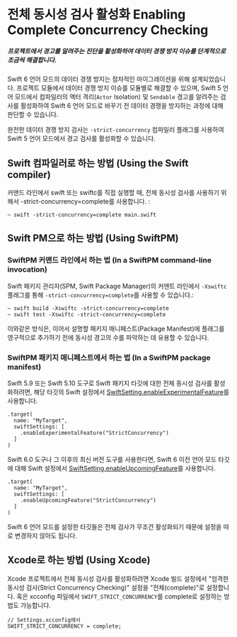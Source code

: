 # 전체 동시성 검사 활성화 Enabling Complete Concurrency Checking
##### 프로젝트에서 경고를 알려주는 진단을 활성화하여 데이터 경쟁 방지 이슈를 단계적으로 조금씩 해결합니다.

Swift 6 언어 모드의 데이터 경쟁 방지는 점차적인 마이그레이션을 위해 설계되었습니다. 프로젝트 모듈에서 데이터 경쟁 방지 이슈를 모듈별로 해결할 수 있으며, Swift 5 언어 모드에서 컴파일러의 액터 격리(`Actor` Isolation) 및 `Sendable` 경고를 알려주는 검사를 활성화하여 Swift 6 언어 모드로 바꾸기 전 데이터 경쟁을 방지하는 과정에 대해 판단할 수 있습니다.

완전한 데이터 경쟁 방지 검사는 `-strict-concurrency` 컴파일러 플래그를 사용하여 Swift 5 언어 모드에서 경고 검사를 활성화할 수 있습니다.

## Swift 컴파일러로 하는 방법 (Using the Swift compiler)
커맨드 라인에서 swift 또는 swiftc를 직접 실행할 때, 전체 동시성 검사를 사용하기 위해서 -strict-concurrency=complete를 사용합니다. :
```
~ swift -strict-concurrency=complete main.swift
```

## Swift PM으로 하는 방법 (Using SwiftPM)
### SwiftPM 커맨드 라인에서 하는 법 (In a SwiftPM command-line invocation)
Swift 패키지 관리자(SPM, Swift Package Manager)의 커맨트 라인에서 `-Xswiftc` 플래그를 통해 `-strict-concurrency=complete`를 사용할 수 있습니다.:
```
~ swift build -Xswiftc -strict-concurrency=complete
~ swift test -Xswiftc -strict-concurrency=complete
```
이와같은 방식은, 이어서 설명할 패키지 매니페스트(Package Manifest)에 플래그를 영구적으로 추가하기 전에 동시성 경고의 수를 파악하는 데 유용할 수 있습니다.

### SwiftPM 패키지 매니페스트에서 하는 법 (In a SwiftPM package manifest)
Swift 5.9 또는 Swift 5.10 도구로 Swift 패키지 타깃에 대한 전체 동시성 검사를 활성화하려면, 해당 타깃의 Swift 설정에서 [SwiftSetting.enableExperimentalFeature](https://developer.apple.com/documentation/packagedescription/swiftsetting/enableexperimentalfeature(_:_:))를 사용합니다.
```
.target(
  name: "MyTarget",
  swiftSettings: [
    .enableExperimentalFeature("StrictConcurrency")
  ]
)
```
Swift 6.0 도구나 그 이후의 최신 버전 도구를 사용한다면, Swift 6 이전 언어 모드 타깃에 대해 Swift 설정에서 [SwiftSetting.enableUpcomingFeature](https://developer.apple.com/documentation/packagedescription/swiftsetting/enableupcomingfeature(_:_:))를 사용합니다.
```
.target(
  name: "MyTarget",
  swiftSettings: [
    .enableUpcomingFeature("StrictConcurrency")
  ]
)
```
Swift 6 언어 모드를 설정한 타깃들은 전체 검사가 무조건 활성화되기 때문에 설정을 따로 변경하지 않아도 됩니다.

## Xcode로 하는 방법 (Using Xcode)
Xcode 프로젝트에서 전체 동시성 검사를 활성화하려면 Xcode 빌드 설정에서 "엄격한 동시성 검사(Strict Concurrency Checking)" 설정을 "전체(complete)"로 설정합니다. 혹은 xcconfig 파일에서 `SWIFT_STRICT_CONCURRENCY`를 complete로 설정하는 방법도 가능합니다.
```
// Settings.xcconfig에서
SWIFT_STRICT_CONCURRENCY = complete;
```
